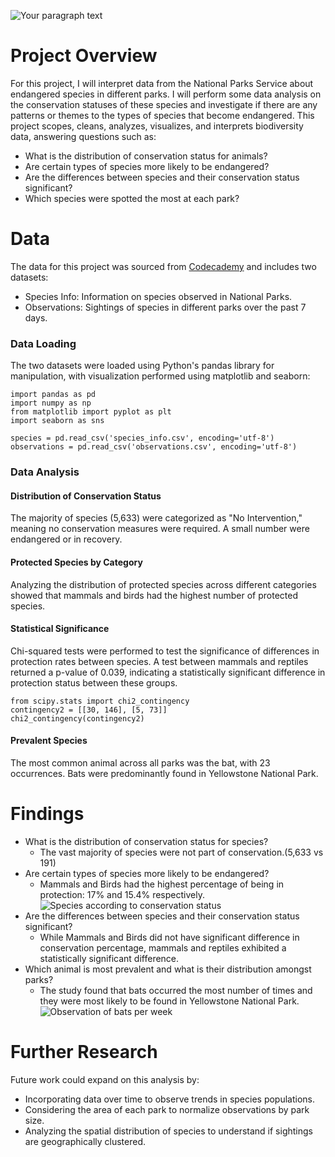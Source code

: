 
![Your paragraph text](https://github.com/user-attachments/assets/493b6e41-4425-4303-9510-6dd0d3fa0ae5)

# Project Overview
For this project, I will interpret data from the National Parks Service about endangered species in different parks. I will perform some data analysis on the conservation statuses of these species and investigate if there are any patterns or themes to the types of species that become endangered. This project scopes, cleans, analyzes, visualizes, and interprets biodiversity data, answering questions such as:
  * What is the distribution of conservation status for animals?
  * Are certain types of species more likely to be endangered?
  * Are the differences between species and their conservation status significant?
  * Which species were spotted the most at each park?

# Data
The data for this project was sourced from [Codecademy](https://www.codecademy.com) and includes two datasets:
* Species Info: Information on species observed in National Parks.
* Observations: Sightings of species in different parks over the past 7 days.

### Data Loading
The two datasets were loaded using Python's pandas library for manipulation, with visualization performed using matplotlib and seaborn:
```
import pandas as pd
import numpy as np
from matplotlib import pyplot as plt
import seaborn as sns

species = pd.read_csv('species_info.csv', encoding='utf-8')
observations = pd.read_csv('observations.csv', encoding='utf-8')
```

### Data Analysis
#### Distribution of Conservation Status
The majority of species (5,633) were categorized as "No Intervention," meaning no conservation measures were required. A small number were endangered or in recovery.

#### Protected Species by Category
Analyzing the distribution of protected species across different categories showed that mammals and birds had the highest number of protected species.

#### Statistical Significance 
Chi-squared tests were performed to test the significance of differences in protection rates between species. A test between mammals and reptiles returned a p-value of 0.039, indicating a statistically significant difference in protection status between these groups.
```
from scipy.stats import chi2_contingency
contingency2 = [[30, 146], [5, 73]]
chi2_contingency(contingency2)
```

#### Prevalent Species
The most common animal across all parks was the bat, with 23 occurrences. Bats were predominantly found in Yellowstone National Park.

# Findings
* What is the distribution of conservation status for species?
    - The vast majority of species were not part of conservation.(5,633 vs 191)
* Are certain types of species more likely to be endangered?
    - Mammals and Birds had the highest percentage of being in protection: 17% and 15.4% respectively.
![Species according to conservation status](https://github.com/user-attachments/assets/bddc4519-8997-4482-93f2-d451b4bb5916)
* Are the differences between species and their conservation status significant?
    - While Mammals and Birds did not have significant difference in conservation percentage, mammals and reptiles exhibited a statistically significant difference.
* Which animal is most prevalent and what is their distribution amongst parks?
    - The study found that bats occurred the most number of times and they were most likely to be found in Yellowstone National Park.
![Observation of bats per week](https://github.com/user-attachments/assets/9f51e04d-8b5c-4bae-ad09-2c8114bf16df)


# Further Research
Future work could expand on this analysis by:
* Incorporating data over time to observe trends in species populations.
* Considering the area of each park to normalize observations by park size.
* Analyzing the spatial distribution of species to understand if sightings are geographically clustered.
